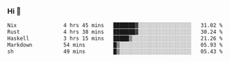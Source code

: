 ### Hi 👋

<!--START_SECTION:waka-->

```txt
Nix               4 hrs 45 mins   ███████▓░░░░░░░░░░░░░░░░░   31.02 %
Rust              4 hrs 38 mins   ███████▓░░░░░░░░░░░░░░░░░   30.24 %
Haskell           3 hrs 15 mins   █████▒░░░░░░░░░░░░░░░░░░░   21.26 %
Markdown          54 mins         █▒░░░░░░░░░░░░░░░░░░░░░░░   05.93 %
sh                49 mins         █▒░░░░░░░░░░░░░░░░░░░░░░░   05.43 %
```

<!--END_SECTION:waka-->
